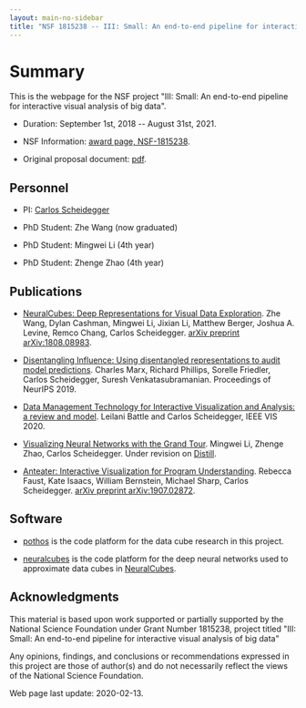 ```yaml
---
layout: main-no-sidebar
title: "NSF 1815238 -- III: Small: An end-to-end pipeline for interactive visual analysis of big data"
---
```


# Summary

This is the webpage for the NSF project "III: Small: An end-to-end
pipeline for interactive visual analysis of big data".

* Duration: September 1st, 2018 -- August 31st, 2021.

* NSF Information: [award page, NSF-1815238](https://www.nsf.gov/awardsearch/showAward?AWD_ID=1815238).

* Original proposal document: [pdf](assets/nsf-1815238-project-description.pdf).

## Personnel

* PI: [Carlos Scheidegger](https://cscheid.net)

* PhD Student: Zhe Wang (now graduated)

* PhD Student: Mingwei Li (4th year)

* PhD Student: Zhenge Zhao (4th year)

## Publications

* [NeuralCubes: Deep Representations for Visual Data
  Exploration](https://arxiv.org/abs/1808.08983). Zhe Wang, Dylan
  Cashman, Mingwei Li, Jixian Li, Matthew Berger, Joshua A. Levine,
  Remco Chang, Carlos Scheidegger. [arXiv preprint arXiv:1808.08983](https://arxiv.org/abs/1808.08983).
  
* [Disentangling Influence: Using disentangled representations to
audit model
predictions](http://papers.nips.cc/paper/8699-disentangling-influence-using-disentangled-representations-to-audit-model-predictions.pdf). Charles
Marx, Richard Phillips, Sorelle Friedler, Carlos Scheidegger, Suresh
Venkatasubramanian. Proceedings of NeurIPS 2019.
  
* [Data Management Technology for Interactive Visualization and
  Analysis: a review and model](db-tech-for-interactive-vis/). Leilani Battle and Carlos
  Scheidegger, IEEE VIS 2020.
  
* [Visualizing Neural Networks with the Grand Tour](http://hdc.cs.arizona.edu/~mwli/grandtour/). Mingwei Li,
  Zhenge Zhao, Carlos Scheidegger. Under revision on
  [Distill](https://distill.pub/).
  
* [Anteater: Interactive Visualization for Program
  Understanding](https://arxiv.org/abs/1907.02872). Rebecca Faust,
  Kate Isaacs, William Bernstein, Michael Sharp, Carlos
  Scheidegger. [arXiv preprint
  arXiv:1907.02872](https://arxiv.org/abs/1907.02872).


## Software

* [pothos](https://github.com/hdc-arizona/pothos) is the code
  platform for the data cube research in this project.

* [neuralcubes](https://github.com/hdc-arizona/neuralcubes) is the code
  platform for the deep neural networks used to approximate data cubes in [NeuralCubes](https://arxiv.org/abs/1808.08983).
  

<!-- ## Datasets -->

## Acknowledgments

This material is based upon work supported or partially supported by the National Science Foundation under Grant Number 1815238, project titled "III: Small: An end-to-end pipeline for interactive visual analysis of big data"

Any opinions, findings, and conclusions or recommendations expressed in this project are those of author(s) and do not necessarily reflect the views of the National Science Foundation.

Web page last update: 2020-02-13.
